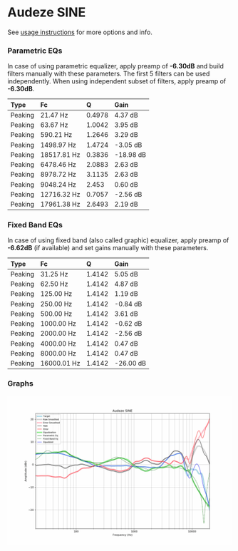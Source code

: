 # Audeze SINE
See [usage instructions](https://github.com/jaakkopasanen/AutoEq#usage) for more options and info.

### Parametric EQs
In case of using parametric equalizer, apply preamp of **-6.30dB** and build filters manually
with these parameters. The first 5 filters can be used independently.
When using independent subset of filters, apply preamp of **-6.30dB**.

| Type    | Fc          |      Q | Gain      |
|:--------|:------------|:-------|:----------|
| Peaking | 21.47 Hz    | 0.4978 | 4.37 dB   |
| Peaking | 63.67 Hz    | 1.0042 | 3.95 dB   |
| Peaking | 590.21 Hz   | 1.2646 | 3.29 dB   |
| Peaking | 1498.97 Hz  | 1.4724 | -3.05 dB  |
| Peaking | 18517.81 Hz | 0.3836 | -18.98 dB |
| Peaking | 6478.46 Hz  | 2.0883 | 2.63 dB   |
| Peaking | 8978.72 Hz  | 3.1135 | 2.63 dB   |
| Peaking | 9048.24 Hz  | 2.453  | 0.60 dB   |
| Peaking | 12716.32 Hz | 0.7057 | -2.56 dB  |
| Peaking | 17961.38 Hz | 2.6493 | 2.19 dB   |

### Fixed Band EQs
In case of using fixed band (also called graphic) equalizer, apply preamp of **-6.62dB**
(if available) and set gains manually with these parameters.

| Type    | Fc          |      Q | Gain      |
|:--------|:------------|:-------|:----------|
| Peaking | 31.25 Hz    | 1.4142 | 5.05 dB   |
| Peaking | 62.50 Hz    | 1.4142 | 4.87 dB   |
| Peaking | 125.00 Hz   | 1.4142 | 1.19 dB   |
| Peaking | 250.00 Hz   | 1.4142 | -0.84 dB  |
| Peaking | 500.00 Hz   | 1.4142 | 3.61 dB   |
| Peaking | 1000.00 Hz  | 1.4142 | -0.62 dB  |
| Peaking | 2000.00 Hz  | 1.4142 | -2.56 dB  |
| Peaking | 4000.00 Hz  | 1.4142 | 0.47 dB   |
| Peaking | 8000.00 Hz  | 1.4142 | 0.47 dB   |
| Peaking | 16000.01 Hz | 1.4142 | -26.00 dB |

### Graphs
![](./Audeze%20SINE.png)